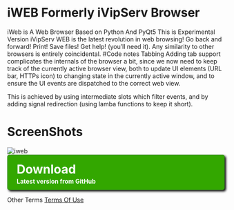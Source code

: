 # iWEB Formerly iVipServ Browser
iWeb is A Web Browser Based on Python And PyQt5 This is Experimental Version
iVipServ WEB is the latest revolution in web browsing! Go back and forward! Print! Save files! Get help! (you’ll need it). Any similarity to other browsers is entirely coincidental.
#Code notes
Tabbing
Adding tab support complicates the internals of the browser a bit, since we now need to keep track of the currently active browser view, both to update UI elements (URL bar, HTTPs icon) to changing state in the currently active window, and to ensure the UI events are dispatched to the correct web view.

This is achieved by using intermediate slots which filter events, and by adding signal redirection (using lamba functions to keep it short).
# ScreenShots
![iweb](https://www.pythonguis.com/examples/python-tabbed-web-browser/browser-tabbed-home.png)
<a href='https://id.ivipserv.xyz/dl/iweb' class='download-button'>
	Download
	<span>Latest version from GitHub</span>
</a>
<style> 
a.download-button {
	display: block;
	padding: 15px 20px 10px 20px;
	color: #FFFFFF;
	text-decoration: none;
	font-size: 28px;
	font-weight: bold;
	background: #33A700 url('http://i.imgur.com/wt7UJ.png') no-repeat 92% 50%;
	border: 2px solid #339410;
	-webkit-box-shadow: 3px 3px 5px #000000;
	-moz-box-shadow: 3px 3px 5px #000000;
	box-shadow: 3px 3px 5px #000000;
	-webkit-border-radius: 5px;
	-moz-border-radius: 5px;
	border-radius: 5px;
	-webkit-transition: 350ms;
	-moz-transition: 350ms;
	-o-transition: 350ms;
	transition: 350ms;
}

a.download-button:hover {
	background-color: #267C00;
	background-position: 90% 50%;
}

a.download-button span {
	font-size: 14px;
	display: block;
	margin-top: 2px;
}
</style>

Other Terms
[Terms Of Use](https://www.id.ivipserv.xyz/privacy)
